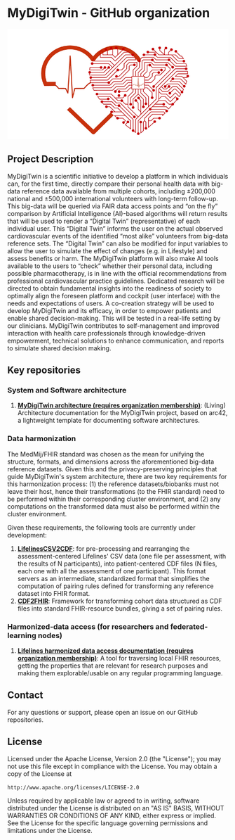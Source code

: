 # MyDigiTwin - GitHub organization

![Your Organization Logo](https://github.com/MyDigiTwinNL/.github/raw/main/profile/793693_14833bd197c84acd8ccfdd07b77f8d61~mv2.png)


## Project Description

MyDigiTwin is a scientific initiative to develop a platform in which individuals can, for the first time, directly compare their personal health data with big-data reference data available from multiple cohorts, including ±200,000 national and ±500,000 international volunteers with long-term follow-up. This big-data will be queried via FAIR data access points and “on the fly” comparison by Artificial Intelligence (AI)-based algorithms will return results that will be used to render a “Digital Twin” (representative) of each individual user. This “Digital Twin” informs the user on the actual observed cardiovascular events of the identified “most alike” volunteers from big-data reference sets. The “Digital Twin” can also be modified for input variables to allow the user to simulate the effect of changes (e.g. in Lifestyle) and assess benefits or harm. The MyDigiTwin platform will also make AI tools available to the users to “check” whether their personal data, including possible pharmacotherapy, is in line with the official recommendations from professional cardiovascular practice guidelines. Dedicated research will be directed to obtain fundamental insights into the readiness of society to optimally align the foreseen platform and cockpit (user interface) with the needs and expectations of users. A co-creation strategy will be used to develop MyDigiTwin and its efficacy, in order to empower patients and enable shared decision-making. This will be tested in a real-life setting by our clinicians. MyDigiTwin contributes to self-management and improved interaction with health care professionals through knowledge-driven empowerment, technical solutions to enhance communication, and reports to simulate shared decision making.

## Key repositories

### System and Software architecture

1. **[MyDigiTwin architecture (requires organization membership)](https://github.com/MyDigiTwinNL/MyDigiTwin-architecture-documentation)**: (Living) Architecture documentation for the MyDigiTwin project, based on arc42, a lightweight template for documenting software architectures.

### Data harmonization

The MedMij/FHIR standard was chosen as the mean for unifying the structure, formats, and dimensions across the aforementioned big-data reference datasets. Given this and the privacy-preserving principles that guide MyDigiTwin's system architecture, there are two key requirements for this harmonization process: (1) the reference datasets/biobanks must not leave their host, hence their transformations (to the FHIR standard) need to be performed within their corresponding cluster environment, and (2) any computations on the transformed data must also be performed within the cluster environment.

Given these requirements, the following tools are currently under development:

1. **[LifelinesCSV2CDF](https://github.com/MyDigiTwinNL/LifelinesCSV2CDF)**: for pre-processing and rearranging the assessment-centered Lifelines' CSV data (one file per assessment, with the results of N participants), into patient-centered CDF files (N files, each one with all the assessment of one participant). This format servers as an intermediate, standardized format that simplifies the computation of pairing rules defined for transforming any reference dataset into FHIR format.
2. **[CDF2FHIR](https://github.com/MyDigiTwinNL/CDF2Medmij-Mapping-tool)**: Framework for transforming cohort data structured as CDF files into standard FHIR-resource bundles, giving a set of pairing rules.

### Harmonized-data access (for researchers and federated-learning nodes)

1. **[Lifelines harmonized data access documentation (requires organization membership)](https://github.com/MyDigiTwinNL/LifelinesDataAccessDocumentation)**: A tool for traversing local FHIR resources, getting the properties that are relevant for research purposes and making them explorable/usable on any regular programming language.


## Contact

For any questions or support, please open an issue on our GitHub repositories.

## License

Licensed under the Apache License, Version 2.0 (the "License");
you may not use this file except in compliance with the License.
You may obtain a copy of the License at

    http://www.apache.org/licenses/LICENSE-2.0

Unless required by applicable law or agreed to in writing, software
distributed under the License is distributed on an "AS IS" BASIS,
WITHOUT WARRANTIES OR CONDITIONS OF ANY KIND, either express or implied.
See the License for the specific language governing permissions and
limitations under the License.


